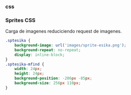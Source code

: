 ### css


### Sprites CSS
Carga de imagenes reduciciendo request de imagenes.

``` css
.sptesika {
	background-image: url('images/sprite-esika.png');
	background-repeat: no-repeat;
	display: inline-block;
}
.sptesika-mfind {
	width: 24px;
	height: 24px;
	background-position: -206px -85px;
	background-size: 256px 110px;
}
```

